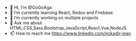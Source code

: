 - 👋 Hi, I’m @GoGoAga
- 👀  I’m currently learning React, Redux and Firebase.
- 🌱 I’m currently working on multiple projects
- 💞️ Ask me about HTML,CSS,Sass,Bootstrap,JavaScript,React,Vue,NodeJS
- 📫 How to reach me https://www.linkedin.com/in/kadir-inan

<!---
GoGoAga/GoGoAga is a ✨ special ✨ repository because its `README.md` (this file) appears on your GitHub profile.
You can click the Preview link to take a look at your changes.
--->
